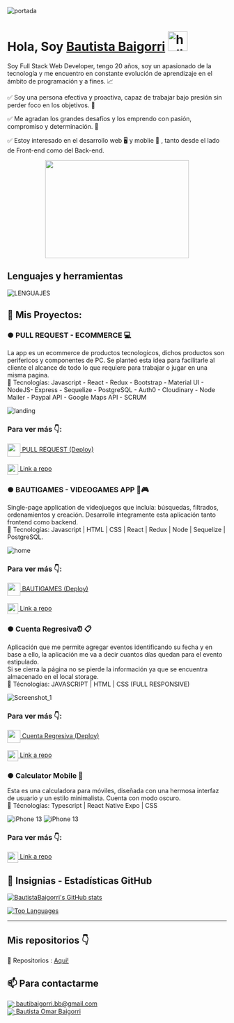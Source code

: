 ![portada](https://i.pinimg.com/originals/2f/f4/28/2ff428006f3ade5f10beac69372062ab.gif)

# **Hola, Soy [Bautista Baigorri](https://www.linkedin.com/in/bautista-omar-baigorri/)** <img width="45" src="https://user-images.githubusercontent.com/76783198/182454378-115c3a2e-50cc-490e-85f0-fbdfab7f36ba.gif" alt="holis">

Soy Full Stack Web Developer, tengo 20 años, soy un apasionado de la tecnología y me encuentro en constante evolución de aprendizaje en el ámbito de programación y a fines. 📈

✅ Soy una persona efectiva y proactiva, capaz de trabajar bajo presión sin perder foco en los objetivos. 🚀

✅ Me agradan los grandes desafíos y los emprendo con pasión, compromiso y determinación. 🚀

✅ Estoy interesado en el desarrollo web 🖥️ y moblie 📱 , tanto desde el lado de Front-end como del Back-end.

<div align="center" >
      <img align="center" src="https://user-images.githubusercontent.com/76783198/182483558-499ad227-69c3-4323-b4f5-abab4942dade.gif" width="330" height="225"  />
</div> 

## Lenguajes y herramientas
![LENGUAJES](https://user-images.githubusercontent.com/103950921/189976979-ba75275e-9573-4a46-85bd-c18edd18c418.png)


## 📌 Mis Proyectos:  

<p>

 ### ● PULL REQUEST - ECOMMERCE 💻
La app es un ecommerce de productos tecnologicos, dichos productos son perifericos y componentes de PC. Se planteó esta idea para facilitarle al cliente el alcance de todo lo que requiere para trabajar o jugar en una misma pagina. <br>
🚀 Tecnologías: Javascript - React - Redux - Bootstrap - Material UI - NodeJS- Express - Sequelize - PostgreSQL - Auth0 - Cloudinary - Node Mailer - Paypal API - Google Maps API - SCRUM

![landing](https://user-images.githubusercontent.com/103950921/189980762-0a2dea6c-4b91-42fc-b43d-64fd0fdf042a.png)

### Para ver más 👇:

<a href="https://pf-ecommerce-iota.vercel.app/" fontSize="34">
      <img align="center" src="https://user-images.githubusercontent.com/76783198/183678369-e773f0f2-6f7b-4921-acac-36155eae3322.svg" width="30" height="30"/>
      PULL REQUEST (Deploy)
</a>
</br></br>
<a href="https://github.com/BautistaBaigorri/PULL-REQUEST---APP-ECOMMERCE">
      <img align="center" src="https://user-images.githubusercontent.com/76783198/183681387-b4432771-313b-4527-a157-75786233b3b0.svg" width="25" height="25"/>
      Link a repo
</a>

### ● BAUTIGAMES - VIDEOGAMES APP 👾🎮
Single-page application de videojuegos que incluía: búsquedas, filtrados, ordenamientos y creación.
Desarrolle íntegramente esta aplicación tanto frontend como backend. <br>
🚀 Tecnologías: Javascript | HTML | CSS | React | Redux | Node | Sequelize | PostgreSQL.

![home](https://user-images.githubusercontent.com/103950921/189984993-4b1f26aa-7fc4-46be-b76d-2c8a187b9328.png)

### Para ver más 👇:

<a href="https://pi-videogames-henry.vercel.app/" fontSize="34">
      <img align="center" src="https://user-images.githubusercontent.com/76783198/183678369-e773f0f2-6f7b-4921-acac-36155eae3322.svg" width="30" height="30"/>
      BAUTIGAMES (Deploy)
</a>
</br></br>
<a href="https://github.com/BautistaBaigorri/PI-VIDEOGAMES-HENRY">
      <img align="center" src="https://user-images.githubusercontent.com/76783198/183681387-b4432771-313b-4527-a157-75786233b3b0.svg" width="25" height="25"/>
      Link a repo
</a>

### ● Cuenta Regresiva⏰ 📋
Aplicación que me permite agregar eventos identificando su fecha y en base a ello, la aplicación me va a decir cuantos días quedan para el evento estipulado.<br> 
Si se cierra la página no se pierde la información ya que se encuentra almacenado en el local storage.
<br> 
🚀 Técnologías: JAVASCRIPT | HTML | CSS (FULL RESPONSIVE)

![Screenshot_1](https://user-images.githubusercontent.com/103950921/193173042-22ad76f2-5c5f-4ca1-994a-6106bdf2d279.png)

### Para ver más 👇:

<a href="https://cuenta-regresiva-eventos.vercel.app/" fontSize="34">
      <img align="center" src="https://user-images.githubusercontent.com/76783198/183678369-e773f0f2-6f7b-4921-acac-36155eae3322.svg" width="30" height="30"/>
      Cuenta Regresiva (Deploy)
</a>
</br></br>
<a href="https://github.com/BautistaBaigorri/Cuenta-Regresiva-Eventos">
      <img align="center" src="https://user-images.githubusercontent.com/76783198/183681387-b4432771-313b-4527-a157-75786233b3b0.svg" width="25" height="25"/>
      Link a repo
</a>

### ● Calculator Mobile 📱
Esta es una calculadora para móviles, diseñada con una hermosa interfaz de usuario y un estilo minimalista. Cuenta con modo oscuro. <br>
🚀 Técnologías: Typescript | React Native Expo | CSS

![iPhone 13](https://user-images.githubusercontent.com/43630417/155477881-5bd39925-55c3-4e22-9966-9ebc0976a863.png)
![iPhone 13](https://user-images.githubusercontent.com/43630417/155478260-05e30110-3144-4e99-8690-048bc8a00c8f.png)

### Para ver más 👇:

<a href="https://github.com/BautistaBaigorri/Calculadora">
      <img align="center" src="https://user-images.githubusercontent.com/76783198/183681387-b4432771-313b-4527-a157-75786233b3b0.svg" width="25" height="25"/>
      Link a repo
</a>

## 🌟 Insignias - Estadísticas GitHub

<a href="http://www.github.com/BautistaBaigorri"><img src="https://github-readme-stats.vercel.app/api?username=BautistaBaigorri&include_all_commits=true&count_private=true&show_icons=true&theme=github_dark&locale=es" alt="BautistaBaigorri's GitHub stats" /></a>

<a href="https://github.com/BautistaBaigorri" align="left"><img src="https://github-readme-stats.vercel.app/api/top-langs/?username=BautistaBaigorri&langs_count=10&locale=es&custom_title=Top%20%Languages&layout=compact&theme=github_dark" alt="Top Languages" /></a>

 <hr/> 

## Mis repositorios 👇

<p>

📂 Repositorios : <a href="https://github.com/BautistaBaigorri?tab=repositories" about="_blank">Aqui!<a/>

<p/>

## 📫 Para contactarme 

<p>
    <a href="https://bautibaigorri.bb@gmail.com">
      <img align="center" src="https://user-images.githubusercontent.com/76783198/182482940-c4a2a044-de93-4450-b354-9628cbb175c9.svg"/>
      bautibaigorri.bb@gmail.com
    </a>    
    <br>
    <a href="https://www.linkedin.com/in/bautista-omar-baigorri/">
      <img align="center" src="https://user-images.githubusercontent.com/76783198/182481396-19c89e94-f3ba-4e33-9df4-f5b7a094cf8f.svg"/>
      Bautista Omar Baigorri
    </a>
<p/>

